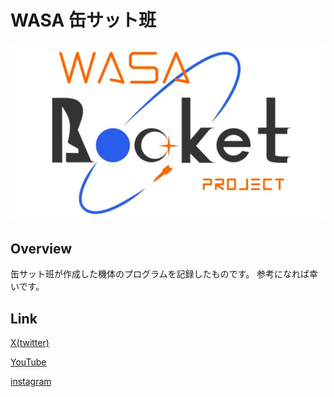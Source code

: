 # WASA 缶サット班

![logo](https://github.com/wasa-cansat/.github/blob/main/images/%E3%83%AD%E3%82%B4%E9%80%9A%E5%B8%B8%20(2).JPG?raw=true)

## Overview

缶サット班が作成した機体のプログラムを記録したものです。
参考になれば幸いです。

## Link

[X(twitter)](https://twitter.com/wasa_rocket)

[YouTube](https://www.youtube.com/user/wasarocketpro/videos)

[instagram](https://www.instagram.com/wasa_rocket_pro/)
